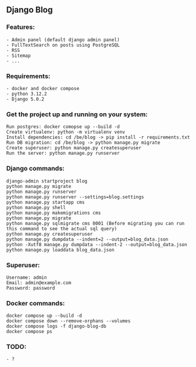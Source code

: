 ## Django Blog

### Features:
    - Admin panel (default django admin panel)
    - FullTextSearch on posts using PostgreSQL
    - RSS
    - Sitemap
    - ...

### Requirements:

    - docker and docker compose
    - python 3.12.2
    - Django 5.0.2


### Get the project up and running on your system:

    Run postgres: docker comopse up --build -d
    Create virtualenv: python -m virtualenv venv
    Install dependencies: cd /be/blog -> pip install -r requirements.txt
    Run DB migration: cd /be/blog -> python manage.py migrate
    Create superuser: python manage.py createsuperuser
    Run the server: python manage.py runserver
    
    

### Django commands:

    django-admin startproject blog
    python manage.py migrate
    python manage.py runserver
    python manage.py runserver --settings=blog.settings
    python manage.py startapp cms
    python manage.py shell
    python manage.py makemigrations cms
    python manage.py migrate
    python manage.py sqlmigrate cms 0001 (Before migrating you can run this command to see the actual sql query)
    python manage.py createsuperuser
    python manage.py dumpdata --indent=2 --output=blog_data.json
    python -Xutf8 manage.py dumpdata --indent-2 --output=blog_data.json
    python manage.py loaddata blog_data.json
    
### Superuser:

    Username: admin
    Email: admin@example.com
    Password: password

### Docker commands:

    docker compose up --build -d
    docker compose down --remove-orphans --volumes
    docker compose logs -f django-blog-db
    docker compose ps


### TODO:
    - ?